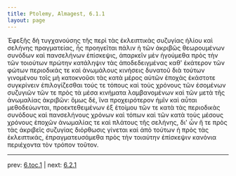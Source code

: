 ```yaml
---
title: Ptolemy, Almagest, 6.1.1
layout: page
---
```


Ἐφεξῆς δὴ τυγχανούσης τῆς περὶ τὰς ἐκλειπτικὰς συζυγίας ἡλίου καὶ σελήνης πραγματείας, ἧς προηγεῖται πάλιν ἡ τῶν ἀκριβῶς θεωρουμένων συνόδων καὶ πανσελήνων ἐπίσκεψις, ἀπαρκεῖν μὲν ἡγούμεθα πρὸς τὴν τῶν τοιούτων πρώτην κατάληψιν τὰς ἀποδεδειγμένας καθ' ἑκάτερον τῶν φώτων περιοδικάς τε καὶ ἀνωμάλους κινήσεις δυνατοῦ διὰ τούτων γινομένου τοῖς μὴ κατοκνοῦσι τὰς κατὰ μέρος αὐτῶν ἐποχὰς ἑκάστοτε συγκρίνειν ἐπιλογίζεσθαι τούς τε τόπους καὶ τοὺς χρόνους τῶν ἐσομένων συζυγιῶν τῶν τε πρὸς τὰ μέσα κινήματα λαμβανομένων καὶ τῶν μετὰ τῆς ἀνωμαλίας ἀκριβῶν: ὅμως δέ, ἵνα προχειρότερον ἡμῖν καὶ αὗται μεθοδεύωνται, προεκτεθειμένων ἐξ ἑτοίμου τῶν τε κατὰ τὰς περιοδικὰς συνόδους καὶ πανσελήνους χρόνων καὶ τόπων καὶ τῶν κατὰ τοὺς μέσους χρόνους ἐποχῶν ἀνωμαλίας τε καὶ πλάτους τῆς σελήνης, δι' ὧν ἥ τε πρὸς τὰς ἀκριβεῖς συζυγίας διόρθωσις γίνεται καὶ ἀπὸ τούτων ἡ πρὸς τὰς ἐκλειπτικάς, ἐπραγματευσάμεθα πρὸς τὴν τοιαύτην ἐπίσκεψιν κανόνια περιέχοντα τὸν τρόπον τοῦτον. 

---

prev: [6.toc.1](../6.toc.1/) | next: [6.2.1](../6.2.1/)

